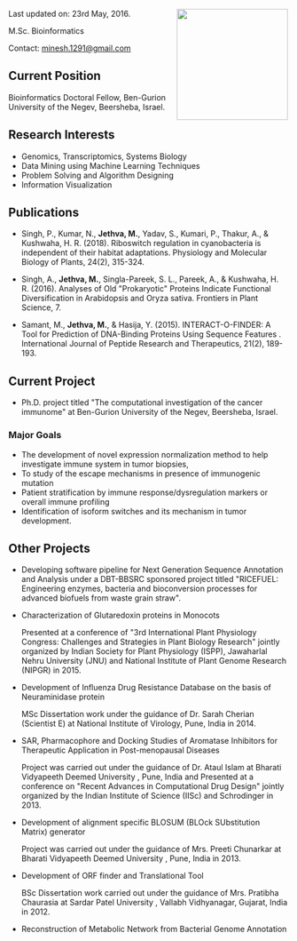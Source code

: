 <!-- # Jethva Minesh -->
<p>
 <div>
<img src="https://i1.rgstatic.net/ii/profile.image/427134570242050-1478848225155_Q128/Minesh_Jethva2.jpg" height=200 align="right"> </div>

Last updated on: 23rd May, 2016.

M.Sc. Bioinformatics

Contact: minesh.1291@gmail.com
</p>

## Current Position

Bioinformatics Doctoral Fellow,
Ben-Gurion University of the Negev,
Beersheba, Israel. 
 
## Research Interests 

* Genomics, Transcriptomics, Systems Biology
* Data Mining using Machine Learning Techniques
* Problem Solving and Algorithm Designing
* Information Visualization

## Publications

* Singh, P., Kumar, N., <b>Jethva, M.</b>, Yadav, S., Kumari, P., Thakur, A., & Kushwaha, H. R. (2018). Riboswitch regulation in cyanobacteria is independent of their habitat adaptations. Physiology and Molecular Biology of Plants, 24(2), 315-324.

* Singh, A., <b>Jethva, M.</b>, Singla-Pareek, S. L., Pareek, A., & Kushwaha, H. R. (2016). Analyses of Old "Prokaryotic" Proteins Indicate Functional Diversification in Arabidopsis and Oryza sativa. Frontiers in Plant Science, 7. 

* Samant, M., <b>Jethva, M.</b>, & Hasija, Y. (2015). INTERACT-O-FINDER: A Tool for Prediction of DNA-Binding Proteins Using Sequence Features . International Journal of Peptide Research and Therapeutics, 21(2), 189-193. 

## Current Project

* Ph.D. project titled "The computational investigation of the cancer immunome" at Ben-Gurion University of the Negev, Beersheba, Israel.	

### Major Goals

* The development of novel expression normalization method to help investigate immune system in tumor biopsies,
* To study of the escape mechanisms in presence of immunogenic mutation
* Patient stratification by immune response/dysregulation markers or overall immune profiling 
* Identification of isoform switches and its mechanism in tumor development.

## Other Projects

* Developing software pipeline for Next Generation Sequence Annotation and Analysis under a DBT-BBSRC sponsored project titled "RICEFUEL: Engineering enzymes, bacteria and bioconversion processes for advanced biofuels from waste grain straw". 

* Characterization of Glutaredoxin proteins in Monocots 

  Presented at a conference of "3rd International Plant Physiology Congress: Challenges and Strategies in Plant Biology Research" jointly organized by Indian Society for Plant Physiology (ISPP), Jawaharlal Nehru University (JNU) and National Institute of Plant Genome Research (NIPGR) in 2015.	

* Development of Influenza Drug Resistance Database on the basis of Neuraminidase protein
 
  MSc Dissertation work under the guidance of Dr. Sarah Cherian (Scientist E) at National Institute of Virology, Pune, India in 2014.	


* SAR, Pharmacophore and Docking Studies of Aromatase Inhibitors for Therapeutic Application in Post-menopausal Diseases  
  
  Project was carried out under the guidance of Dr. Ataul Islam at Bharati Vidyapeeth Deemed University , Pune, India and Presented at a conference on "Recent Advances in Computational Drug Design" jointly organized by the Indian Institute of Science (IISc) and Schrodinger in 2013.	


* Development of alignment specific BLOSUM (BLOck SUbstitution Matrix) generator  

  Project was carried out under the guidance of Mrs. Preeti Chunarkar at Bharati Vidyapeeth Deemed University , Pune, India in 2013.	


* Development of ORF finder and Translational Tool 
  
  BSc Dissertation work carried out under the guidance of Mrs. Pratibha Chaurasia at Sardar Patel University , Vallabh Vidhyanagar, Gujarat, India in 2012.	

* Reconstruction of Metabolic Network from Bacterial Genome Annotation


